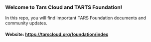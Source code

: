 ### Welcome to Tars Cloud and TARTS Foundation!

In this repo, you will find important TARS Foundation documents and community updates. 


#### Website: https://tarscloud.org/foundation/index
